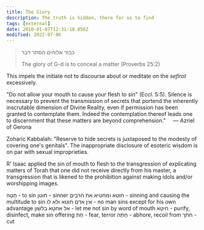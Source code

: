```yaml
---
title: The Glory
description: The truth is hidden, there for us to find
tags: [external]
date: 2010-01-07T12:31:18.856Z
modified: 2022-07-06
---
```


<blockquote>
<p>
כבוד אלוהים הסתר דבר
<p>The glory of G-d is to conceal a matter (Proverbs 25:2)
</p>
</blockquote>

This impels the initiate not to discourse about or meditate on the _sefirot_ excessively.

"Do not allow your mouth to cause your flesh to sin" (Eccl. 5:5). Silence is necessary to prevent the transmission of secrets that portend the inherently inscrutable dimension of Divine Reality, even if permission has been granted to contemplate them. Indeed the contemplation thereof leads one to discernment that these matters are beyond comprehension."
&nbsp;&nbsp;&nbsp; &mdash; Azriel of Gerona

Zoharic Kabbalah: "Reserve to hide secrets is juxtaposed to the modesty of covering one's genitals". The inappropriate disclosure of esoteric wisdom is on par with sexual improprieties.

R' Isaac applied the sin of mouth to flesh to the transgression of explicating matters of Torah that one did not receive directly from his master, a transgression that is likened to the prohibition against making idols and/or worshipping images.

חָטָה - to sin
חוטן - sinner
חוטא ומחטיא את הרבים - sinning and causing the multitude to sin
אין אדם חוטא ולא לו - no man sins except for his own advantage
אל אחטָא בלשׁון - let me not sin by word of mouth
חיטֵא - purify, disinfect, make sin offering
חַת - fear, terror
חַתַה - abhore, recoil from
חתך - cut
